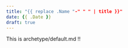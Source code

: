 ```yaml
---
title: "{{ replace .Name "-" " " | title }}"
date: {{ .Date }}
draft: true
---
```

This is archetype/default.md !!
